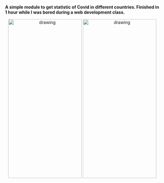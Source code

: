**A simple module to get statistic of Covid in different countries. Finished in 1 hour while I was bored during a web development class.**

<p float="center" align="center">
 <img src="https://i.imgur.com/9hBxagM.png" alt="drawing" width="240" height="520"/>
 <img src="https://i.imgur.com/Zq2kCoS.png" alt="drawing" width="240" height="520"/>
<p/>
